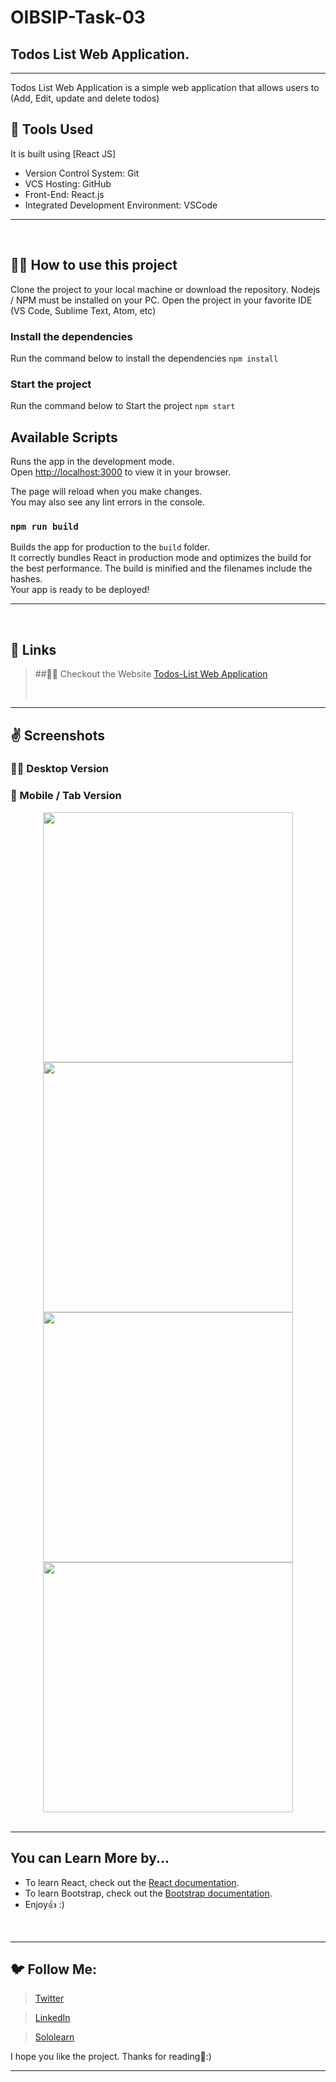 <!-- Created by ★ Hemant ★ -->

# OIBSIP-Task-03

## Todos List Web Application.

<hr/>

Todos List Web Application is a simple web application that allows users to (Add, Edit, update and delete todos)
<br/>

## 🔨 Tools Used

It is built using [React JS]

- Version Control System: Git
- VCS Hosting: GitHub
- Front-End: React.js
- Integrated Development Environment: VSCode
<hr/>
<br/>

## 👨‍💻 How to use this project

Clone the project to your local machine or download the repository.
Nodejs / NPM must be installed on your PC.
Open the project in your favorite IDE (VS Code, Sublime Text, Atom, etc)

### Install the dependencies

Run the command below to install the dependencies
`npm install`

### Start the project

Run the command below to Start the project
`npm start`

## Available Scripts

Runs the app in the development mode.\
Open [http://localhost:3000](http://localhost:3000) to view it in your browser.

The page will reload when you make changes.\
You may also see any lint errors in the console.

### `npm run build`

Builds the app for production to the `build` folder.\
It correctly bundles React in production mode and optimizes the build for the best performance.
The build is minified and the filenames include the hashes.\
Your app is ready to be deployed!

<hr/>
<br/>

## 🔗 Links

> ##💁‍♂️ Checkout the Website [Todos-List Web Application](https://oasis-todolist.netlify.app/)
>
> <br/>

<hr/>

## ✌️ Screenshots

### 🧑‍💻 Desktop Version

### 📲 Mobile / Tab Version

<div align="center">
    <img src="" width="400px"</img>
    <img src="" width="400px"</img>
    <img src="" width="400px"</img>
    <img src="" width="400px"</img>
</div>
<br/>
<hr/>

## You can Learn More by...

- To learn React, check out the [React documentation](https://reactjs.org/).
- To learn Bootstrap, check out the [Bootstrap documentation](https://getbootstrap.com/docs/5.0/getting-started/introduction/).
- Enjoy👍 :)
<br/>
<hr/>

## 🐦 Follow Me:

> [Twitter](https://twitter.com/HemantkEtc116)

> [LinkedIn](https://www.linkedin.com/in/hemant-kumbhalkar-87393b235/)

> [Sololearn](https://www.sololearn.com/profile/24572821)

I hope you like the project. Thanks for reading🙋:)

<hr/>
<br/>
